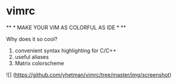 # vimrc

** * MAKE YOUR VIM AS COLORFUL AS IDE * **


Why does it so cool?

1) convenient syntax highlighting for C/C++
2) useful aliases
3) Matrix colorscheme 

![] (https://github.com/yhetman/vimrc/tree/master/img/screenshot)


